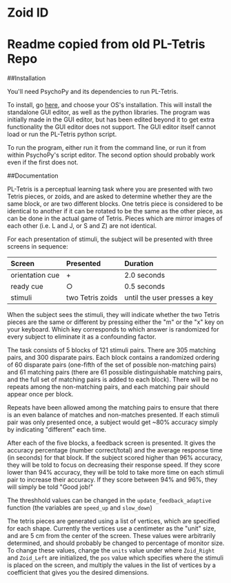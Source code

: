 # Zoid ID
# Readme copied from old PL-Tetris Repo

##Installation

You'll need PsychoPy and its dependencies to run PL-Tetris.

To install, go [here,](http://www.psychopy.org/installation.html) and choose your OS's installation.  This will install the standalone GUI editor, as well as the python libraries.  The program was initially made in the GUI editor, but has been edited beyond it to get extra functionality the GUI editor does not support.  The GUI editor itself cannot load or run the PL-Tetris python script.  

To run the program, either run it from the command line, or run it from within PsychoPy's script editor.  The second option should probably work even if the first does not.  

##Documentation

PL-Tetris is a perceptual learning task where you are presented with two Tetris pieces, or zoids, and are asked to determine whether they are the same block, or are two different blocks.  One tetris piece is considered to be identical to another if it can be rotated to be the same as the other piece, as can be done in the actual game of Tetris.  Pieces which are mirror images of each other (i.e. L and J, or S and Z) are not identical.  

For each presentation of stimuli, the subject will be presented with three screens in sequence:

| Screen | Presented | Duration |
|:----|:----|:----|
| orientation cue | + | 2.0 seconds |
| ready cue | ○ | 0.5 seconds |
| stimuli | two Tetris zoids | until the user presses a key |

When the subject sees the stimuli, they will indicate whether the two Tetris pieces are the same or different by pressing either the "m" or the "x" key on your keyboard.  Which key corresponds to which answer is randomized for every subject to eliminate it as a confounding factor.  

The task consists of 5 blocks of 121 stimuli pairs.  There are 305 matching pairs, and 300 disparate pairs.  Each block contains a randomized ordering of 60 disparate pairs (one-fifth of the set of possible non-matching pairs) and 61 matching pairs (there are 61 possible distinguishable matching pairs, and the full set of matching pairs is added to each block).  There will be no repeats among the non-matching pairs, and each matching pair should appear once per block.  

Repeats have been allowed among the matching pairs to ensure that there is an even balance of matches and non-matches presented.  If each stimuli pair was only presented once, a subject would get ~80% accuracy simply by indicating "different" each time.  

After each of the five blocks, a feedback screen is presented.  It gives the accuracy percentage (number correct/total) and the average response time (in seconds) for that block.  If the subject scored higher than 96% accuracy, they will be told to focus on decreasing their response speed.  If they score lower than 94% accuracy, they will be told to take more time on each stimuli pair to increase their accuracy.  If they score between 94% and 96%, they will simply be told "Good job!"

The threshhold values can be changed in the `update_feedback_adaptive` function (the variables are `speed_up` and `slow_down`)

The tetris pieces are generated using a list of vertices, which are specified for each shape.  Currently the vertices use a centimeter as the "unit" size, and are 5 cm from the center of the screen.  These values were arbitrarily determined, and should probably be changed to percentage of monitor size.  To change these values, change the `units` value under where `Zoid_Right` and `Zoid_Left` are initialized, the `pos` value which specifies where the stimuli is placed on the screen, and multiply the values in the list of vertices by a coefficient that gives you the desired dimensions.  
